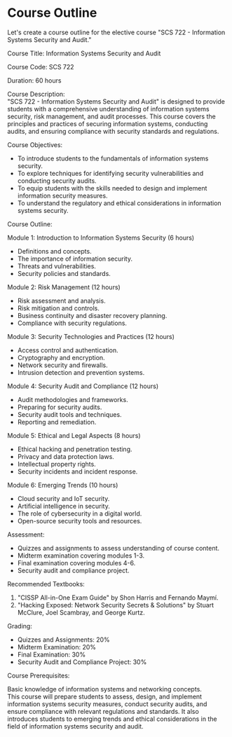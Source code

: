 # Course Outline
Let's create a course outline for the elective course "SCS 722 - Information Systems Security and Audit."<br>

Course Title: Information Systems Security and Audit

Course Code: SCS 722

Duration: 60 hours

Course Description:<br>
"SCS 722 - Information Systems Security and Audit" is designed to provide students with a comprehensive understanding of information systems security, risk management, and audit processes. This course covers the principles and practices of securing information systems, conducting audits, and ensuring compliance with security standards and regulations.<br>

Course Objectives:

* To introduce students to the fundamentals of information systems security.
* To explore techniques for identifying security vulnerabilities and conducting security audits.
* To equip students with the skills needed to design and implement information security measures.
* To understand the regulatory and ethical considerations in information systems security.
  
Course Outline:

Module 1: Introduction to Information Systems Security (6 hours)

* Definitions and concepts.
* The importance of information security.
* Threats and vulnerabilities.
* Security policies and standards.
  
Module 2: Risk Management (12 hours)

* Risk assessment and analysis.
* Risk mitigation and controls.
* Business continuity and disaster recovery planning.
* Compliance with security regulations.
  
Module 3: Security Technologies and Practices (12 hours)

* Access control and authentication.
* Cryptography and encryption.
* Network security and firewalls.
* Intrusion detection and prevention systems.
  
Module 4: Security Audit and Compliance (12 hours)

* Audit methodologies and frameworks.
* Preparing for security audits.
* Security audit tools and techniques.
* Reporting and remediation.
  
Module 5: Ethical and Legal Aspects (8 hours)

* Ethical hacking and penetration testing.
* Privacy and data protection laws.
* Intellectual property rights.
* Security incidents and incident response.
  
Module 6: Emerging Trends (10 hours)

* Cloud security and IoT security.
* Artificial intelligence in security.
* The role of cybersecurity in a digital world.
* Open-source security tools and resources.
  
Assessment:

* Quizzes and assignments to assess understanding of course content.
* Midterm examination covering modules 1-3.
* Final examination covering modules 4-6.
* Security audit and compliance project.
  
Recommended Textbooks:

1. "CISSP All-in-One Exam Guide" by Shon Harris and Fernando Maymí.
2. "Hacking Exposed: Network Security Secrets & Solutions" by Stuart McClure, Joel Scambray, and George Kurtz.
   
Grading:

* Quizzes and Assignments: 20%
* Midterm Examination: 20%
* Final Examination: 30%
* Security Audit and Compliance Project: 30%
  
Course Prerequisites:

Basic knowledge of information systems and networking concepts.<br>
This course will prepare students to assess, design, and implement information systems security measures, conduct security audits, and ensure compliance with relevant regulations and standards. It also introduces students to emerging trends and ethical considerations in the field of information systems security and audit.<br>

